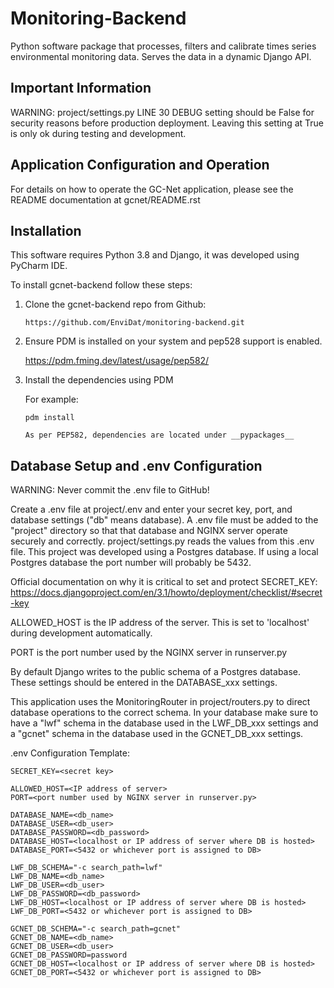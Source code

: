 # Monitoring-Backend

Python software package that processes, filters and calibrate times
series environmental monitoring data. Serves the data in a dynamic
Django API.

## Important Information

WARNING: project/settings.py LINE 30 DEBUG setting should be False for
security reasons before production deployment. Leaving this setting at
True is only ok during testing and development.

## Application Configuration and Operation

For details on how to operate the GC-Net application, please see the
README documentation at gcnet/README.rst

## Installation

This software requires Python 3.8 and Django, it was developed using
PyCharm IDE.

To install gcnet-backend follow these steps:

1.  Clone the gcnet-backend repo from Github:

        https://github.com/EnviDat/monitoring-backend.git

2.  Ensure PDM is installed on your system and pep528 support is
    enabled.

    <https://pdm.fming.dev/latest/usage/pep582/>

3.  Install the dependencies using PDM

    For example:

        pdm install

        As per PEP582, dependencies are located under __pypackages__

## Database Setup and .env Configuration

WARNING: Never commit the .env file to GitHub!

Create a .env file at project/.env and enter your secret key, port, and
database settings ("db" means database). A .env file must be added to
the "project" directory so that that database and NGINX server operate
securely and correctly. project/settings.py reads the values from this
.env file. This project was developed using a Postgres database. If
using a local Postgres database the port number will probably be 5432.

Official documentation on why it is critical to set and protect
SECRET_KEY:
<https://docs.djangoproject.com/en/3.1/howto/deployment/checklist/#secret-key>

ALLOWED_HOST is the IP address of the server.
This is set to 'localhost' during development automatically.

PORT is the port number used by the NGINX server in runserver.py

By default Django writes to the public schema of a Postgres database.
These settings should be entered in the DATABASE_xxx settings.

This application uses the MonitoringRouter in project/routers.py to
direct database operations to the correct schema. In your database make
sure to have a "lwf" schema in the database used in the LWF_DB_xxx
settings and a "gcnet" schema in the database used in the
GCNET_DB_xxx settings.

.env Configuration Template:

    SECRET_KEY=<secret key>

    ALLOWED_HOST=<IP address of server>
    PORT=<port number used by NGINX server in runserver.py>

    DATABASE_NAME=<db_name>
    DATABASE_USER=<db_user>
    DATABASE_PASSWORD=<db_password>
    DATABASE_HOST=<localhost or IP address of server where DB is hosted>
    DATABASE_PORT=<5432 or whichever port is assigned to DB>

    LWF_DB_SCHEMA="-c search_path=lwf"
    LWF_DB_NAME=<db_name>
    LWF_DB_USER=<db_user>
    LWF_DB_PASSWORD=<db_password>
    LWF_DB_HOST=<localhost or IP address of server where DB is hosted>
    LWF_DB_PORT=<5432 or whichever port is assigned to DB>

    GCNET_DB_SCHEMA="-c search_path=gcnet"
    GCNET_DB_NAME=<db_name>
    GCNET_DB_USER=<db_user>
    GCNET_DB_PASSWORD=password
    GCNET_DB_HOST=<localhost or IP address of server where DB is hosted>
    GCNET_DB_PORT=<5432 or whichever port is assigned to DB>
